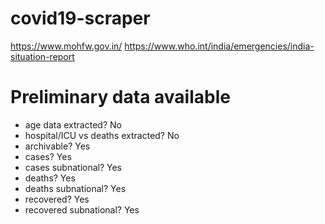 # covid19-scraper

https://www.mohfw.gov.in/
https://www.who.int/india/emergencies/india-situation-report

# Preliminary data available
* age data extracted? No
* hospital/ICU vs deaths extracted? No
* archivable? Yes
* cases? Yes
* cases subnational? Yes
* deaths? Yes
* deaths subnational? Yes
* recovered? Yes
* recovered subnational? Yes
